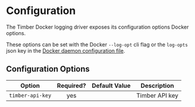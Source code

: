 # Configuration

The Timber Docker logging driver exposes its configuration options Docker options.

These options can be set with the Docker `--log-opt` cli flag or the `log-opts` json key in the [Docker daemon
configuration file](https://docs.docker.com/engine/reference/commandline/dockerd/#daemon-configuration-file).

## Configuration Options

| Option          | Required? | Default Value | Description    |
| --------------- | :-------: | :-----------: | -------------- |
| `timber-api-key`| yes       |               | Timber API key |
